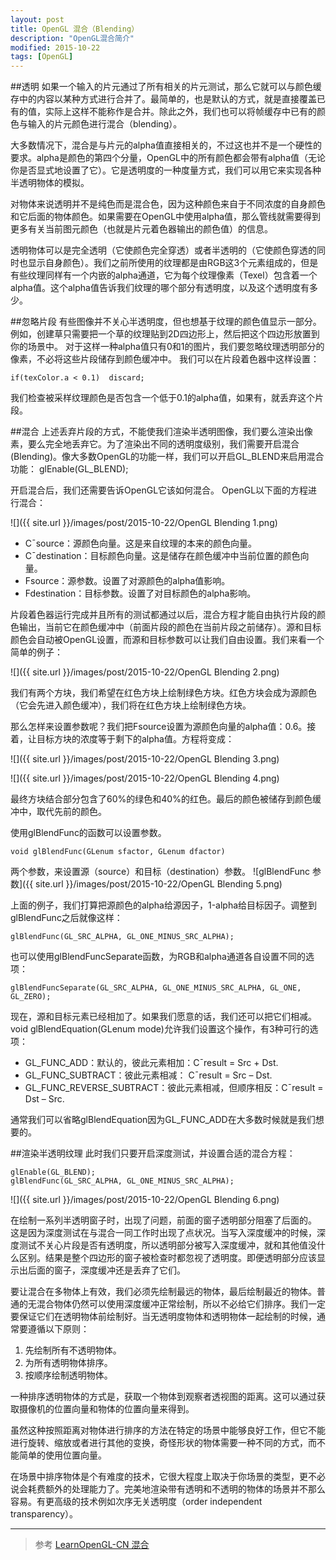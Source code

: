 ```yaml
---
layout: post
title: OpenGL 混合（Blending）
description: "OpenGL混合简介"
modified: 2015-10-22
tags: [OpenGL]
---
```


##透明
如果一个输入的片元通过了所有相关的片元测试，那么它就可以与颜色缓存中的内容以某种方式进行合并了。最简单的，也是默认的方式，就是直接覆盖已有的值，实际上这样不能称作是合并。除此之外，我们也可以将帧缓存中已有的颜色与输入的片元颜色进行混合（blending）。

大多数情况下，混合是与片元的alpha值直接相关的，不过这也并不是一个硬性的要求。alpha是颜色的第四个分量，OpenGL中的所有颜色都会带有alpha值（无论你是否显式地设置了它）。它是透明度的一种度量方式，我们可以用它来实现各种半透明物体的模拟。

对物体来说透明并不是纯色而是混合色，因为这种颜色来自于不同浓度的自身颜色和它后面的物体颜色。如果需要在OpenGL中使用alpha值，那么管线就需要得到更多有关当前图元颜色（也就是片元着色器输出的颜色值）的信息。

透明物体可以是完全透明（它使颜色完全穿透）或者半透明的（它使颜色穿透的同时也显示自身颜色）。我们之前所使用的纹理都是由RGB这3个元素组成的，但是有些纹理同样有一个内嵌的alpha通道，它为每个纹理像素（Texel）包含着一个alpha值。这个alpha值告诉我们纹理的哪个部分有透明度，以及这个透明度有多少。


##忽略片段
有些图像并不关心半透明度，但也想基于纹理的颜色值显示一部分。例如，创建草只需要把一个草的纹理贴到2D四边形上，然后把这个四边形放置到你的场景中。
对于这样一种alpha值只有0和1的图片，我们要忽略纹理透明部分的像素，不必将这些片段储存到颜色缓冲中。
我们可以在片段着色器中这样设置：

    if(texColor.a < 0.1)  discard;

我们检查被采样纹理颜色是否包含一个低于0.1的alpha值，如果有，就丢弃这个片段。


##混合
上述丢弃片段的方式，不能使我们渲染半透明图像，我们要么渲染出像素，要么完全地丢弃它。为了渲染出不同的透明度级别，我们需要开启混合(Blending)。像大多数OpenGL的功能一样，我们可以开启GL_BLEND来启用混合功能： glEnable(GL_BLEND);

开启混合后，我们还需要告诉OpenGL它该如何混合。
OpenGL以下面的方程进行混合：

![]({{ site.url }}/images/post/2015-10-22/OpenGL Blending 1.png)

- C¯source：源颜色向量。这是来自纹理的本来的颜色向量。
- C¯destination：目标颜色向量。这是储存在颜色缓冲中当前位置的颜色向量。
- Fsource：源参数。设置了对源颜色的alpha值影响。
- Fdestination：目标参数。设置了对目标颜色的alpha影响。

片段着色器运行完成并且所有的测试都通过以后，混合方程才能自由执行片段的颜色输出，当前它在颜色缓冲中（前面片段的颜色在当前片段之前储存）。源和目标颜色会自动被OpenGL设置，而源和目标参数可以让我们自由设置。我们来看一个简单的例子：

![]({{ site.url }}/images/post/2015-10-22/OpenGL Blending 2.png)

我们有两个方块，我们希望在红色方块上绘制绿色方块。红色方块会成为源颜色（它会先进入颜色缓冲），我们将在红色方块上绘制绿色方块。

那么怎样来设置参数呢？我们把Fsource设置为源颜色向量的alpha值：0.6。接着，让目标方块的浓度等于剩下的alpha值。方程将变成：

![]({{ site.url }}/images/post/2015-10-22/OpenGL Blending 3.png)

![]({{ site.url }}/images/post/2015-10-22/OpenGL Blending 4.png)

最终方块结合部分包含了60%的绿色和40%的红色。最后的颜色被储存到颜色缓冲中，取代先前的颜色。

使用glBlendFunc的函数可以设置参数。

    void glBlendFunc(GLenum sfactor, GLenum dfactor)

两个参数，来设置源（source）和目标（destination）参数。
![glBlendFunc 参数]({{ site.url }}/images/post/2015-10-22/OpenGL Blending 5.png)

上面的例子，我们打算把源颜色的alpha给源因子，1-alpha给目标因子。调整到glBlendFunc之后就像这样：

    glBlendFunc(GL_SRC_ALPHA, GL_ONE_MINUS_SRC_ALPHA);


也可以使用glBlendFuncSeparate函数，为RGB和alpha通道各自设置不同的选项：

    glBlendFuncSeparate(GL_SRC_ALPHA, GL_ONE_MINUS_SRC_ALPHA, GL_ONE,  GL_ZERO);


现在，源和目标元素已经相加了。如果我们愿意的话，我们还可以把它们相减。
void glBlendEquation(GLenum mode)允许我们设置这个操作，有3种可行的选项：

- GL_FUNC_ADD：默认的，彼此元素相加：C¯result = Src + Dst.
- GL_FUNC_SUBTRACT：彼此元素相减： C¯result = Src – Dst.
- GL_FUNC_REVERSE_SUBTRACT：彼此元素相减，但顺序相反：C¯result = Dst – Src.

通常我们可以省略glBlendEquation因为GL_FUNC_ADD在大多数时候就是我们想要的。


##渲染半透明纹理
此时我们只要开启深度测试，并设置合适的混合方程：

    glEnable(GL_BLEND);
    glBlendFunc(GL_SRC_ALPHA, GL_ONE_MINUS_SRC_ALPHA);

![]({{ site.url }}/images/post/2015-10-22/OpenGL Blending 6.png)

在绘制一系列半透明窗子时，出现了问题，前面的窗子透明部分阻塞了后面的。
这是因为深度测试在与混合一同工作时出现了点状况。当写入深度缓冲的时候，深度测试不关心片段是否有透明度，所以透明部分被写入深度缓冲，就和其他值没什么区别。结果是整个四边形的窗子被检查时都忽视了透明度。即便透明部分应该显示出后面的窗子，深度缓冲还是丢弃了它们。

要让混合在多物体上有效，我们必须先绘制最远的物体，最后绘制最近的物体。普通的无混合物体仍然可以使用深度缓冲正常绘制，所以不必给它们排序。我们一定要保证它们在透明物体前绘制好。当无透明度物体和透明物体一起绘制的时候，通常要遵循以下原则：

1. 先绘制所有不透明物体。 
2. 为所有透明物体排序。 
3. 按顺序绘制透明物体。
	
一种排序透明物体的方式是，获取一个物体到观察者透视图的距离。这可以通过获取摄像机的位置向量和物体的位置向量来得到。

虽然这种按照距离对物体进行排序的方法在特定的场景中能够良好工作，但它不能进行旋转、缩放或者进行其他的变换，奇怪形状的物体需要一种不同的方式，而不能简单的使用位置向量。

在场景中排序物体是个有难度的技术，它很大程度上取决于你场景的类型，更不必说会耗费额外的处理能力了。完美地渲染带有透明和不透明的物体的场景并不那么容易。有更高级的技术例如次序无关透明度（order independent transparency）。

---
> 参考
[LearnOpenGL-CN 混合](http://learnopengl-cn.readthedocs.org/zh/latest/04%20Advanced%20OpenGL/03%20Blending/)